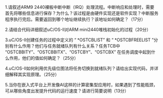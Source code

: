 1.请叙述ARM9 2440裸板中断中断（IRQ）处理流程。中断响应和处理时，需要首先将哪些信息进行保存？为什么？该过程是由硬件实现还是软件实现？中断服务程序执行完后。需要返回到哪个地址继续执行？该地址如何确定？（17分）



2.请结合代码详细叙述uC/OS-II对ARM mini2440堆栈初始化的过程（20分）



3.uC/OS-II创建任务的过程中定义的 “ *OSTCBLIST” 和 “ *OSTCBFREELIST ”分别有什么作用？他们与任务就绪队列有什么关系？任务TCB中 “OSTCBBITY”、“OSTCBBITX”、“OSTCBY”、“OSTCBX” 在任务调度中起到什么作用，他们的值如何确定？（25分）



4.uC/OS-II如何利用优先级位图法将任务切换到就绪队列？请给出实现代码，并详细解释其实现原理。（25分）



5.当你在嵌入式平台上开发像AI这样的计算密集型应用时，如果遇到了性能瓶颈，可从哪些角度出发提升代码的运行速度？请进行简要说明（13分）